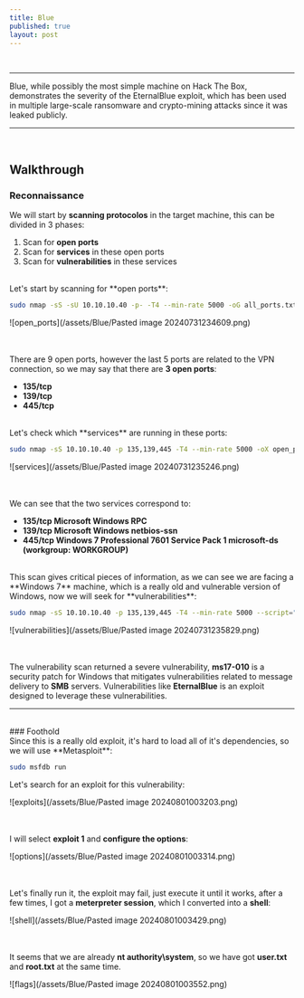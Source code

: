 ```yaml
---
title: Blue
published: true
layout: post
---
```


<br />

---------------
Blue, while possibly the most simple machine on Hack The Box, demonstrates the severity of the EternalBlue exploit, which has been used in multiple large-scale ransomware and crypto-mining attacks since it was leaked publicly.

---------------------------------------------------

<br />

## Walkthrough

### Reconnaissance

We will start by **scanning protocolos** in the target machine, this can be divided in 3 phases:
1. Scan for **open ports**
2. Scan for **services** in these open ports
3. Scan for **vulnerabilities** in these services

<br />
Let's start by scanning for **open ports**:

```bash
sudo nmap -sS -sU 10.10.10.40 -p- -T4 --min-rate 5000 -oG all_ports.txt --open -n -Pn
```

![open_ports](/assets/Blue/Pasted image 20240731234609.png)
<br />
<br />
<br />

There are 9 open ports, however the last 5 ports are related to the VPN connection, so we may say that there are **3 open ports**:
- **135/tcp**
- **139/tcp**
- **445/tcp**

<br />
Let's check which **services** are running in these ports:

```bash
sudo nmap -sS 10.10.10.40 -p 135,139,445 -T4 --min-rate 5000 -oX open_ports.xml -oN open_ports.txt --version-all -n -Pn -A -v
```

![services](/assets/Blue/Pasted image 20240731235246.png)
<br />
<br />
<br />

We can see that the two services correspond to:
- **135/tcp Microsoft Windows RPC**
- **139/tcp Microsoft Windows netbios-ssn**
- **445/tcp Windows 7 Professional 7601 Service Pack 1 microsoft-ds (workgroup: WORKGROUP)**

<br />
This scan gives critical pieces of information, as we can see we are facing a **Windows 7** machine, which is a really old and vulnerable version of Windows, now we will seek for **vulnerabilities**:

```bash
sudo nmap -sS 10.10.10.40 -p 135,139,445 -T4 --min-rate 5000 --script="vuln and safe or intrusive and safe or discovery" -oN vulns.txt -oX vulns.xml -n -Pn -v
```

![vulnerabilities](/assets/Blue/Pasted image 20240731235829.png)
<br />
<br />
<br />

The vulnerability scan returned a severe vulnerability, **ms17-010** is a security patch for Windows that mitigates vulnerabilities related to message delivery to **SMB** servers. Vulnerabilities like **EternalBlue** is an exploit designed to leverage these vulnerabilities.

------

<br />
### Foothold

<br />
Since this is a really old exploit, it's hard to load all of it's dependencies, so we will use **Metasploit**:

```bash
sudo msfdb run
```

Let's search for an exploit for this vulnerability: 

![exploits](/assets/Blue/Pasted image 20240801003203.png)
<br />
<br />
<br />

I will select **exploit 1** and **configure the options**:

![options](/assets/Blue/Pasted image 20240801003314.png)
<br />
<br />
<br />

Let's finally run it, the exploit may fail, just execute it until it works, after a few times, I got a **meterpreter session**, which I converted into a **shell**:

![shell](/assets/Blue/Pasted image 20240801003429.png)
<br />
<br />
<br />

It seems that we are already **nt authority\\system**, so we have got **user.txt** and **root.txt** at the same time.

![flags](/assets/Blue/Pasted image 20240801003552.png)
<br />
<br />
<br />
